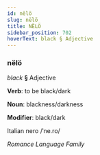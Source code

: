 ```yaml
---
id: nëlö
slug: nëlö
title: NËLÖ
sidebar_position: 702
hoverText: black § Adjective
---
```


### nëlö

*black* **§** Adjective

**Verb**: to be black/dark

**Noun**: blackness/darkness

**Modifier**: black/dark

Italian nero /ˈne.ro/

*Romance Language Family*